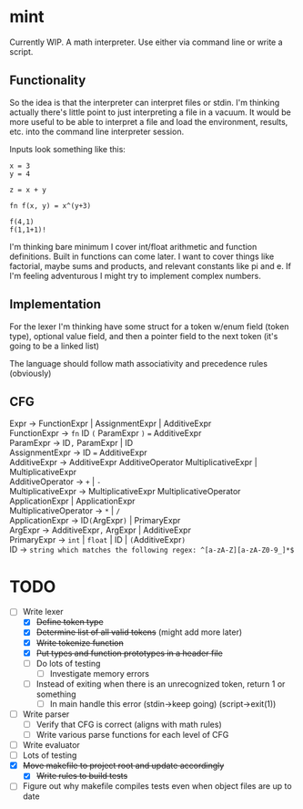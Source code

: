 # mint
Currently WIP. A math interpreter. Use either via command line or write a script.

## Functionality
So the idea is that the interpreter can interpret files or stdin. I'm thinking actually there's little point to just interpreting a file in a vacuum. It would be more useful to be able to interpret a file and load the environment, results, etc. into the command line interpreter session.


Inputs look something like this:

```
x = 3
y = 4

z = x + y

fn f(x, y) = x^(y+3)

f(4,1)
f(1,1+1)!
```

I'm thinking bare minimum I cover int/float arithmetic and function definitions. Built in functions can come later. I want to cover things like factorial, maybe sums and products, and relevant constants like pi and e. If I'm feeling adventurous I might try to implement complex numbers.

## Implementation
For the lexer I'm thinking have some struct for a token w/enum field (token type), 
optional value field, and then a pointer field to the next token (it's going to be a linked list)


The language should follow math associativity and precedence rules (obviously)

## CFG
Expr -> FunctionExpr | AssignmentExpr | AdditiveExpr\
FunctionExpr -> `fn` ID `(` ParamExpr `)` `=` AdditiveExpr\
ParamExpr -> ID`,` ParamExpr | ID\
AssignmentExpr -> ID `=` AdditiveExpr\
AdditiveExpr -> AdditiveExpr AdditiveOperator MultiplicativeExpr | MultiplicativeExpr\
AdditiveOperator -> `+` | `-`\
MultiplicativeExpr -> MultiplicativeExpr MultiplicativeOperator ApplicationExpr | ApplicationExpr\
MultiplicativeOperator -> `*` | `/`\
ApplicationExpr -> ID`(`ArgExpr`)` | PrimaryExpr\
ArgExpr -> AdditiveExpr`,` ArgExpr | AdditiveExpr\
PrimaryExpr -> `int` | `float` | ID | `(`AdditiveExpr`)`\
ID -> `string which matches the following regex: ^[a-zA-Z][a-zA-Z0-9_]*$`

# TODO
- [ ] Write lexer
    - [x] ~~Define token type~~
    - [x] ~~Determine list of all valid tokens~~ (might add more later)
    - [x] ~~Write tokenize function~~
    - [x] ~~Put types and function prototypes in a header file~~
    - [ ] Do lots of testing
        - [ ] Investigate memory errors
    - [ ] Instead of exiting when there is an unrecognized token, return 1 or something
        - [ ] In main handle this error (stdin->keep going) (script->exit(1))
- [ ] Write parser
    - [ ] Verify that CFG is correct (aligns with math rules)
    - [ ] Write various parse functions for each level of CFG
- [ ] Write evaluator
- [ ] Lots of testing
- [x] ~~Move makefile to project root and update accordingly~~
    - [x] ~~Write rules to build tests~~
- [ ] Figure out why makefile compiles tests even when object files are up to date
